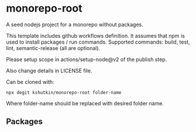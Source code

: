 # monorepo-root

A seed nodejs project for a monorepo without packages.

This template includes github workflows definition. It assumes that npm is used to install packages / run commands. Supported commands: build, test, lint, semantic-release (all are optional).

Please setup scope in actions/setup-node@v2 of the publish step.

Also change details in LICENSE file.

Can be cloned with:
```
npx degit kshutkin/monorepo-root folder-name
```

Where folder-name should be replaced with desired folder name.

## Packages
